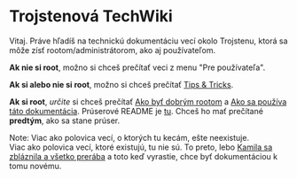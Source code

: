 Trojstenová TechWiki
====================

Vitaj. Práve hľadíš na technickú dokumentáciu vecí okolo Trojstenu, ktorá sa môže zísť rootom/administrátorom, ako aj  používateľom.

**Ak nie si root**, možno si chceš prečítať veci z menu "Pre používateľa".

**Ak si alebo nie si root**, možno si chceš prečítať [Tips & Tricks](tips.md).

**Ak si root**, *určite* si chceš prečítať [Ako byť dobrým rootom](meta/dobry_root.md) a [Ako sa používa táto dokumentácia](meta/wiki.md).
Prúserové README je [tu](pruser.md). Chceš ho mať prečítané **predtým**, ako sa stane prúser.

Note:
Viac ako polovica vecí, o ktorých tu kecám, ešte neexistuje.  
Viac ako polovica vecí, ktoré existujú, tu nie sú.
To preto, lebo [Kamila sa zbláznila a všetko prerába](meta/gut.md) a toto keď vyrastie, chce byť dokumentáciou k tomu novému.
